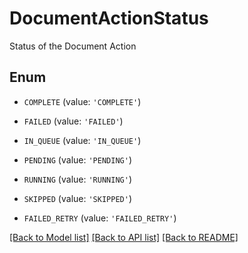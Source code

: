 # DocumentActionStatus

Status of the Document Action

## Enum

* `COMPLETE` (value: `'COMPLETE'`)

* `FAILED` (value: `'FAILED'`)

* `IN_QUEUE` (value: `'IN_QUEUE'`)

* `PENDING` (value: `'PENDING'`)

* `RUNNING` (value: `'RUNNING'`)

* `SKIPPED` (value: `'SKIPPED'`)

* `FAILED_RETRY` (value: `'FAILED_RETRY'`)

[[Back to Model list]](../README.md#documentation-for-models) [[Back to API list]](../README.md#documentation-for-api-endpoints) [[Back to README]](../README.md)


